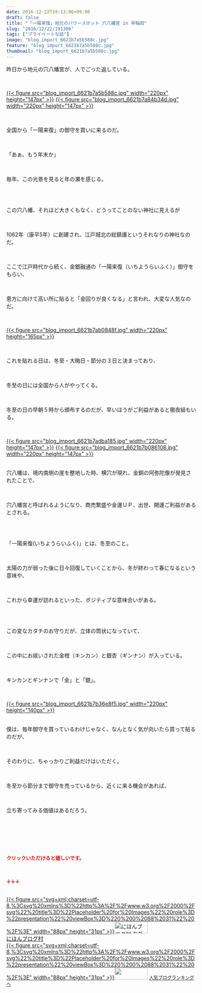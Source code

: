 ```yaml
---
date: 2016-12-22T19:13:06+09:00
draft: false
title: "「一陽来復」地元のパワースポット 穴八幡宮 in 早稲田"
slug: "2016/12/22/191306"
tags: ["プライベートな話"]
image: "blog_import_6621b7a5b588c.jpg"
feature: "blog_import_6621b7a5b588c.jpg"
thumbnail: "blog_import_6621b7a5b588c.jpg"
---
```

<p>昨日から地元の穴八幡宮が、人でごった返している。</p><p> </p><p><a href="blog_import_6621b7a6cd736.jpg">{{< figure src="blog_import_6621b7a5b588c.jpg" width="220px" height="147px" >}}</a> <a href="blog_import_6621b7a96159f.jpg">{{< figure src="blog_import_6621b7a84b34d.jpg" width="220px" height="147px" >}}</a></p><p> </p><p>全国から「一陽来復」の御守を買いに来るのだ。</p><p> </p><p>「あぁ、もう年末か」</p><p> </p><p>毎年、この光景を見ると年の瀬を感じる。</p><p> </p><p><br/>この穴八幡、それほど大きくもなく、どうってことのない神社に見えるが</p><p> </p><p>1062年（康平5年）に創建され、江戸城北の総鎮護というそれなりの神社なのだ。</p><p> </p><p>ここで江戸時代から続く、金銀融通の「一陽来復（いちようらいふく）」御守をもらい、</p><p> </p><p>恵方に向けて高い所に貼ると「金回りが良くなる」と言われ、大変な人気なのだ。</p><p> </p><p><a href="blog_import_6621b7ac2077a.jpg">{{< figure src="blog_import_6621b7ab0848f.jpg" width="220px" height="165px" >}}</a></p><p> </p><p>これを貼れる日は、冬至・大晦日・節分の３日と決まっており、</p><p> </p><p>冬至の日には全国から人がやってくる。</p><p> </p><p>冬至の日の早朝５時から頒布するのだが、早いほうがご利益があると徹夜組もいる。</p><p> </p><p><a href="blog_import_6621b7aece361.jpg">{{< figure src="blog_import_6621b7adba185.jpg" width="220px" height="147px" >}}</a> <a href="blog_import_6621b7b1984bb.jpg">{{< figure src="blog_import_6621b7b086108.jpg" width="220px" height="147px" >}}</a></p><p><br/>穴八幡は、境内南側の崖を整地した時、横穴が現れ、金銅の阿弥陀像が発見されたことで、</p><p> </p><p>穴八幡宮と呼ばれるようになり、商売繁盛や金運ＵＰ、出世、開運ご利益があるとされる。</p><p> </p><p><br/>「一陽来復(いちようらいふく)」とは、冬至のこと。</p><p> </p><p>太陽の力が弱った後に日々回復していくことから、冬が終わって春になるという意味や、</p><p> </p><p>これから幸運が訪れるといった、ポジティブな意味合いがある。</p><p> </p><p><br/>この変なカタチのお守りだが、立体の筒状になっていて、</p><p> </p><p>この中にお祓いされた金柑（キンカン）と銀杏（ギンナン）が入っている。</p><p> </p><p>キンカンとギンナンで「金」と「銀」。</p><p> </p><p><a href="blog_import_6621b7b4821c7.jpg">{{< figure src="blog_import_6621b7b36e8f5.jpg" width="220px" height="140px" >}}</a></p><p><br/>僕は、毎年御守を買っているわけじゃなく、なんとなく気が向いたら買って貼るのだが、</p><p> </p><p>そのわりに、ちゃっかりご利益だけはいただく。</p><p> </p><p>冬至から節分まで御守を売っているから、近くに来る機会があれば、</p><p> </p><p>立ち寄ってみる価値はあるだろう。</p><p> </p><p> </p><p> </p><p><font color="#ff0000" size="2"><strong>クリックいただけると嬉しいです。</strong></font></p><p></p><p> </p><p><font color="#ff0000" size="2"><strong>↓↓↓</strong></font></p><p><br/><a href="ranking.html?p_cid=01260127" target="_blank">{{< figure src="svg+xml;charset=utf-8,%3Csvg%20xmlns%3D%22http%3A%2F%2Fwww.w3.org%2F2000%2Fsvg%22%20title%3D%22Placeholder%20for%20Images%22%20role%3D%22presentation%22%20viewBox%3D%220%200%2088%2031%22%20%2F%3E" width="88px" height="31px" >}}<noscript><img width="88" height="31" alt="にほんブログ村 海外生活ブログ バリ島情報へ" src="https://img-proxy.blog-video.jp/images?url=http%3A%2F%2Foverseas.blogmura.com%2Fbali%2Fimg%2Fbali88_31.gif" border="0"></noscript></a><br/><a href="ranking.html?p_cid=01260127" target="_blank">にほんブログ村</a><br/><a title="人気ブログランキングへ" href="link.php?1804582">{{< figure src="svg+xml;charset=utf-8,%3Csvg%20xmlns%3D%22http%3A%2F%2Fwww.w3.org%2F2000%2Fsvg%22%20title%3D%22Placeholder%20for%20Images%22%20role%3D%22presentation%22%20viewBox%3D%220%200%2088%2031%22%20%2F%3E" width="88px" height="31px" >}}<noscript><img width="88" height="31" src="https://blog.with2.net/img/banner/banner_22.gif" border="0"></noscript></a> <a style="font-size: 12px;" href="link.php?1804582">人気ブログランキングへ</a></p>

